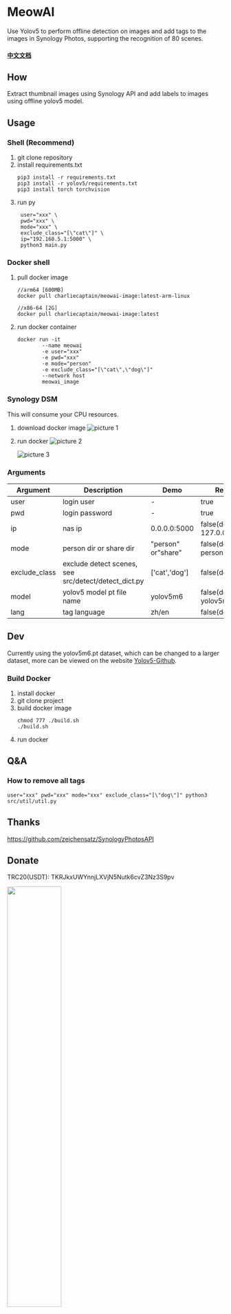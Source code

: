 # MeowAI

Use Yolov5 to perform offline detection on images and add tags to the images in Synology Photos, supporting the recognition of 80 scenes.

#### [中文文档](./README-CN.md)

## How

Extract thumbnail images using Synology API and add labels to images using offline yolov5 model.

## Usage

### Shell  (Recommend)

1. git clone repository
2. install requirements.txt
    ```
   pip3 install -r requirements.txt
   pip3 install -r yolov5/requirements.txt
   pip3 install torch torchvision
   ```
3. run py
   ```
    user="xxx" \
    pwd="xxx" \
    mode="xxx" \
    exclude_class="[\"cat\"]" \
    ip="192.168.5.1:5000" \
    python3 main.py
    ```

### Docker shell

1. pull docker image
    ```
    //arm64 [600MB]
    docker pull charliecaptain/meowai-image:latest-arm-linux

    //x86-64 [2G]
    docker pull charliecaptain/meowai-image:latest
    ```

2. run docker container

    ```shell
    docker run -it 
            --name meowai 
            -e user="xxx" 
            -e pwd="xxx" 
            -e mode="person" 
            -e exclude_class="[\"cat\",\"dog\"]"
            --network host 
            meowai_image
    ```

### Synology DSM

This will consume your CPU resources.

1. download docker image
   ![picture 1](images/1679625127031.png)

2. run docker
   ![picture 2](images/1679625615970.png)

   ![picture 3](images/1679625687135.png)





### Arguments

| Argument      | Description                                          | Demo               | Require                       |
| ------------- | ---------------------------------------------------- | ------------------ | ----------------------------- |
| user          | login user                                           | -                  | true                          |
| pwd           | login password                                       | -                  | true                          |
| ip            | nas ip                                               | 0.0.0.0:5000       | false(default 127.0.0.1:5000) |
| mode          | person dir or share dir                              | "person" or"share" | false(default person)         |
| exclude_class | exclude detect scenes, see src/detect/detect_dict.py | ['cat','dog']      | false(default [])             |
| model         | yolov5 model pt file name                            | yolov5m6           | false(default yolov5m6)       |
| lang          | tag language                                         | zh/en              | false(default zh)             |


## Dev

Currently using the yolov5m6.pt dataset, which can be changed to a larger dataset, more can be viewed on the
website [Yolov5-Github](https://github.com/ultralytics/yolov5).

### Build Docker

1. install docker
2. git clone project
3. build docker image
    ```
    chmod 777 ./build.sh
    ./build.sh
    ```
4. run docker

## Q&A

### How to remove all tags
```shell
user="xxx" pwd="xxx" mode="xxx" exclude_class="[\"dog\"]" python3 src/util/util.py
```

## Thanks

https://github.com/zeichensatz/SynologyPhotosAPI

## Donate

TRC20(USDT): TKRJkxUWYnnjLXVjN5Nutk6cvZ3Nz3S9pv

<img src="images/1679625687777.JPG" width="50%" />

## License

```
MIT License

Copyright (c) 2023 Charlie

Permission is hereby granted, free of charge, to any person obtaining a copy
of this software and associated documentation files (the "Software"), to deal
in the Software without restriction, including without limitation the rights
to use, copy, modify, merge, publish, distribute, sublicense, and/or sell
copies of the Software, and to permit persons to whom the Software is
furnished to do so, subject to the following conditions:

The above copyright notice and this permission notice shall be included in all
copies or substantial portions of the Software.
```